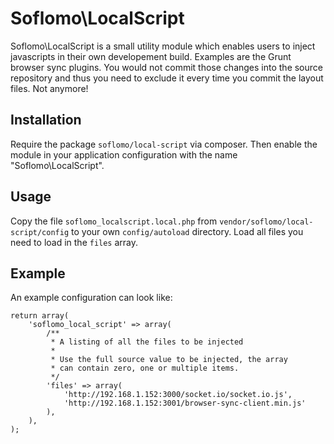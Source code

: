 Soflomo\LocalScript
===

Soflomo\LocalScript is a small utility module which enables users to inject javascripts in their own developement
build. Examples are the Grunt browser sync plugins. You would not commit those changes into the source repository and thus you need to exclude it every time you commit the layout files. Not anymore!

Installation
---
Require the package `soflomo/local-script` via composer. Then enable the module in your application configuration with the name "Soflomo\LocalScript".

Usage
---
Copy the file `soflomo_localscript.local.php` from `vendor/soflomo/local-script/config` to your own `config/autoload` directory. Load all files you need to load in the `files` array.

Example
---

An example configuration can look like:

```
return array(
    'soflomo_local_script' => array(
        /**
         * A listing of all the files to be injected
         *
         * Use the full source value to be injected, the array
         * can contain zero, one or multiple items.
         */
        'files' => array(
            'http://192.168.1.152:3000/socket.io/socket.io.js',
            'http://192.168.1.152:3001/browser-sync-client.min.js'
        ),
    ),
);
```